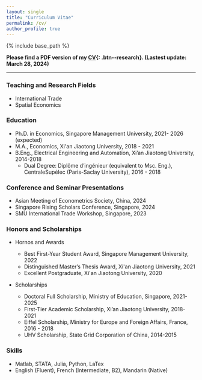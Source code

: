 ```yaml
---
layout: single
title: "Curriculum Vitae"
permalink: /cv/
author_profile: true
---
```


{% include base_path %}

**Please find a PDF version of my [CV](https://Tong-NI.github.io/files/CV_20240328.pdf){: .btn--research}. (Lastest update: March 28, 2024)**

------
### Teaching and Research Fields
  - International Trade
  - Spatial Economics

### Education

- Ph.D. in Economics, Singapore Management University, 2021- 2026 (expected)
- M.A., Economics, Xi'an Jiaotong University, 2018 - 2021
- B.Eng., Electrical Engineering and Automation, Xi’an Jiaotong University, 2014-2018
  - Dual Degree: Diplôme d’ingénieur (equivalent to Msc. Eng.), CentraleSupélec (Paris-Saclay University), 2016 - 2018

### Conference and Seminar Presentations
- Asian Meeting of Econometrics Society, China, 2024
- Singapore Rising Scholars Conference, Singapore, 2024
- SMU International Trade Workshop, Singapore, 2023

### Honors and Scholarships
- Hornos and Awards
  - Best First-Year Student Award, Singapore Management University, 2022
  - Distinguished Master’s Thesis Award, Xi'an Jiaotong University, 2021
  - Excellent Postgraduate, Xi'an Jiaotong University, 2020
 
- Scholarships
  - Doctoral Full Scholarship, Ministry of Education, Singapore, 2021-2025
  - First-Tier Academic Scholarship, Xi’an Jiaotong University, 2018-2021
  - Eiffel Scholarship, Ministry for Europe and Foreign Affairs, France, 2016 - 2018
  - UHV Scholarship, State Grid Corporation of China, 2014-2015

### Skills
- Matlab, STATA, Julia, Python, LaTex
- English (Fluent), French (Intermediate, B2), Mandarin (Native)
